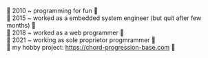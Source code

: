 🌱 2010 ~ programming for fun 🌱<br/>
🌱 2015 ~ worked as a embedded system engineer (but quit after few months) 🌱<br/>
🌱 2018 ~ worked as a web programmer 🌱<br/>
🌱 2021 ~ working as sole proprietor progmrammer 🌱<br/>
🌱 my hobby project: https://chord-progression-base.com 🌱<br/>
